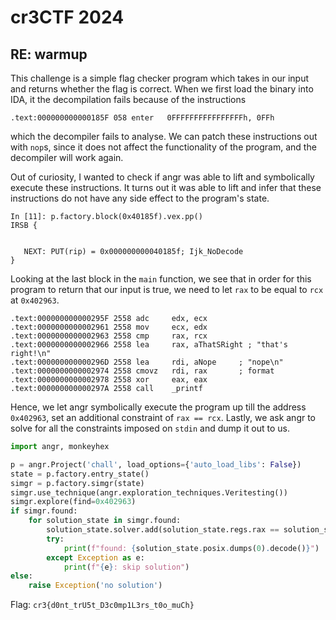 # cr3CTF 2024
## RE: warmup
This challenge is a simple flag checker program which takes in our input and returns whether the flag is correct. When we first load the binary into IDA, it the decompilation fails because of the instructions 
```
.text:000000000000185F 058 enter   0FFFFFFFFFFFFFFFFh, 0FFh
```
which the decompiler fails to analyse. We can patch these instructions out with `nop`s, since it does not affect the functionality of the program, and the decompiler will work again. 

Out of curiosity, I wanted to check if angr was able to lift and symbolically execute these instructions. It turns out it was able to lift and infer that these instructions do not have any side effect to the program's state.
```
In [11]: p.factory.block(0x40185f).vex.pp()
IRSB {


   NEXT: PUT(rip) = 0x000000000040185f; Ijk_NoDecode
}
```
Looking at the last block in the `main` function, we see that in order for this program to return that our input is true, we need to let `rax` to be equal to `rcx` at `0x402963`.
```
.text:000000000000295F 2558 adc     edx, ecx
.text:0000000000002961 2558 mov     ecx, edx
.text:0000000000002963 2558 cmp     rax, rcx
.text:0000000000002966 2558 lea     rax, aThatSRight ; "that's right!\n"
.text:000000000000296D 2558 lea     rdi, aNope     ; "nope\n"
.text:0000000000002974 2558 cmovz   rdi, rax       ; format
.text:0000000000002978 2558 xor     eax, eax
.text:000000000000297A 2558 call    _printf
```
Hence, we let angr symbolically execute the program up till the address `0x402963`, set an additional constraint of `rax == rcx`. Lastly, we ask angr to solve for all the constraints imposed on `stdin` and dump it out to us.

```python
import angr, monkeyhex

p = angr.Project('chall', load_options={'auto_load_libs': False})
state = p.factory.entry_state()
simgr = p.factory.simgr(state)
simgr.use_technique(angr.exploration_techniques.Veritesting())
simgr.explore(find=0x402963)
if simgr.found:
    for solution_state in simgr.found:
        solution_state.solver.add(solution_state.regs.rax == solution_state.regs.rcx)
        try:
            print(f"found: {solution_state.posix.dumps(0).decode()}")
        except Exception as e:
            print(f"{e}: skip solution")
else:
    raise Exception('no solution')
```

Flag: `cr3{d0nt_trU5t_D3c0mp1L3rs_t0o_muCh}`